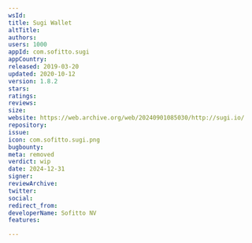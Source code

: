 ```yaml
---
wsId: 
title: Sugi Wallet
altTitle: 
authors: 
users: 1000
appId: com.sofitto.sugi
appCountry: 
released: 2019-03-20
updated: 2020-10-12
version: 1.8.2
stars: 
ratings: 
reviews: 
size: 
website: https://web.archive.org/web/20240901085030/http://sugi.io/
repository: 
issue: 
icon: com.sofitto.sugi.png
bugbounty: 
meta: removed
verdict: wip
date: 2024-12-31
signer: 
reviewArchive: 
twitter: 
social: 
redirect_from: 
developerName: Sofitto NV
features: 

---
```


